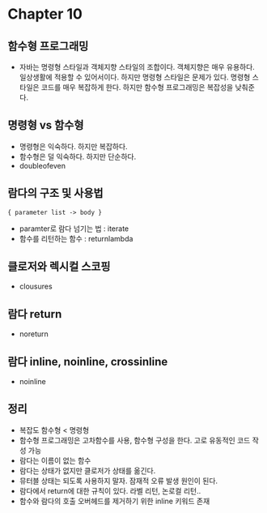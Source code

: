 # Chapter 10
## 함수형 프로그래밍
- 자바는 명령형 스타일과 객체지향 스타일의 조합이다. 객체지향은 매우 유용하다. 일상생활에 적용할 수 있어서이다. 하지만 명령형 스타일은 문제가 있다. 명령형 스타일은 코드를 매우 복잡하게 한다.
하지만 함수형 프로그래밍은 복잡성을 낮춰준다.
  
## 명령형 vs 함수형
- 명령형은 익숙하다. 하지만 복잡하다.
- 함수형은 덜 익숙하다. 하지만 단순하다.
- doubleofeven

## 람다의 구조 및 사용법
`{ parameter list -> body }`
- paramter로 람다 넘기는 법 : iterate
- 함수를 리턴하는 함수 : returnlambda

## 클로저와 렉시컬 스코핑
- clousures

## 람다 return
- noreturn

## 람다 inline, noinline, crossinline
- noinline

## 정리
- 복잡도 함수형 < 명령형
- 함수형 프로그래밍은 고차함수를 사용, 함수형 구성을 한다. 고로 유동적인 코드 작성 가능
- 람다는 이름이 없는 함수
- 람다는 상태가 없지만 클로저가 상태를 옮긴다.
- 뮤터블 상태는 되도록 사용하지 말자. 잠재적 오류 발생 원인이 된다.
- 람다에서 return에 대한 규칙이 있다. 라벨 리턴, 논로컬 리턴..
- 함수와 람다의 호출 오버헤드를 제거하기 위한 inline 키워드 존재

